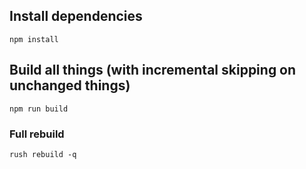 ## Install dependencies

```
npm install
```

## Build all things (with incremental skipping on unchanged things)

```
npm run build
```

### Full rebuild

```
rush rebuild -q
```

